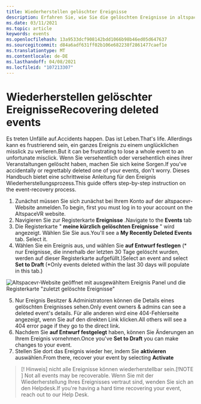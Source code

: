 ```yaml
---
title: Wiederherstellen gelöschter Ereignisse
description: Erfahren Sie, wie Sie die gelöschten Ereignisse in altspacevr wiederherstellen.
ms.date: 03/11/2021
ms.topic: article
keywords: events
ms.openlocfilehash: 13a9533dcf908142bdd1066b98b46ed05d647637
ms.sourcegitcommit: d84a6adf631ff02b106e682238f2861477caef1e
ms.translationtype: MT
ms.contentlocale: de-DE
ms.lasthandoff: 04/08/2021
ms.locfileid: "107213307"
---
```

# <a name="recovering-deleted-events"></a><span data-ttu-id="88acf-104">Wiederherstellen gelöschter Ereignisse</span><span class="sxs-lookup"><span data-stu-id="88acf-104">Recovering deleted events</span></span>

<span data-ttu-id="88acf-105">Es treten Unfälle auf.</span><span class="sxs-lookup"><span data-stu-id="88acf-105">Accidents happen.</span></span> <span data-ttu-id="88acf-106">Das ist Leben.</span><span class="sxs-lookup"><span data-stu-id="88acf-106">That's life.</span></span> <span data-ttu-id="88acf-107">Allerdings kann es frustrierend sein, ein ganzes Ereignis zu einem unglücklichen misslick zu verlieren.</span><span class="sxs-lookup"><span data-stu-id="88acf-107">But it can be frustrating to lose a whole event to an unfortunate misclick.</span></span> <span data-ttu-id="88acf-108">Wenn Sie versehentlich oder versehentlich eines ihrer Veranstaltungen gelöscht haben, machen Sie sich keine Sorgen.</span><span class="sxs-lookup"><span data-stu-id="88acf-108">If you've accidentally or regrettably deleted one of your events, don't worry.</span></span> <span data-ttu-id="88acf-109">Dieses Handbuch bietet eine schrittweise Anleitung für den Ereignis Wiederherstellungsprozess.</span><span class="sxs-lookup"><span data-stu-id="88acf-109">This guide offers step-by-step instruction on the event-recovery process.</span></span>

1. <span data-ttu-id="88acf-110">Zunächst müssen Sie sich zunächst bei Ihrem Konto auf der altspacevr-Website anmelden.</span><span class="sxs-lookup"><span data-stu-id="88acf-110">To begin, first you must log in to your account on the AltspaceVR website.</span></span>
2. <span data-ttu-id="88acf-111">Navigieren Sie zur Registerkarte **Ereignisse** .</span><span class="sxs-lookup"><span data-stu-id="88acf-111">Navigate to the **Events** tab</span></span>
3. <span data-ttu-id="88acf-112">Die Registerkarte " **meine kürzlich gelöschten Ereignisse** " wird angezeigt. Wählen Sie Sie aus.</span><span class="sxs-lookup"><span data-stu-id="88acf-112">You'll see a **My Recently Deleted Events** tab. Select it.</span></span>
4. <span data-ttu-id="88acf-113">Wählen Sie ein Ereignis aus, und wählen Sie **auf Entwurf festlegen** (\* nur Ereignisse, die innerhalb der letzten 30 Tage gelöscht wurden, werden auf dieser Registerkarte aufgefüllt.)</span><span class="sxs-lookup"><span data-stu-id="88acf-113">Select an event and select **Set to Draft** (\*Only events deleted within the last 30 days will populate in this tab.)</span></span>

![Altspacevr-Website geöffnet mit ausgewähltem Ereignis Panel und die Registerkarte "zuletzt gelöschte Ereignisse"](images/recovering-deleted-events.png)

5. <span data-ttu-id="88acf-115">Nur Ereignis Besitzer & Administratoren können die Details eines gelöschten Ereignisses sehen.</span><span class="sxs-lookup"><span data-stu-id="88acf-115">Only event owners & admins can see a deleted event's details.</span></span> <span data-ttu-id="88acf-116">Für alle anderen wird eine 404-Fehlerseite angezeigt, wenn Sie auf den direkten Link klicken.</span><span class="sxs-lookup"><span data-stu-id="88acf-116">All others will see a 404 error page if they go to the direct link.</span></span>
6. <span data-ttu-id="88acf-117">Nachdem Sie **auf Entwurf festgelegt** haben, können Sie Änderungen an Ihrem Ereignis vornehmen.</span><span class="sxs-lookup"><span data-stu-id="88acf-117">Once you've **Set to Draft** you can make changes to your event.</span></span>
7. <span data-ttu-id="88acf-118">Stellen Sie dort das Ereignis wieder her, indem Sie **aktivieren** auswählen.</span><span class="sxs-lookup"><span data-stu-id="88acf-118">From there, recover your event by selecting **Activate**</span></span>

> <span data-ttu-id="88acf-119">[! Hinweis] nicht alle Ereignisse können wiederherstellbar sein.</span><span class="sxs-lookup"><span data-stu-id="88acf-119">[!NOTE ] Not all events may be recoverable.</span></span> <span data-ttu-id="88acf-120">Wenn Sie mit der Wiederherstellung Ihres Ereignisses vertraut sind, wenden Sie sich an den Helpdesk.</span><span class="sxs-lookup"><span data-stu-id="88acf-120">If you're having a hard time recovering your event, reach out to our Help Desk.</span></span>
